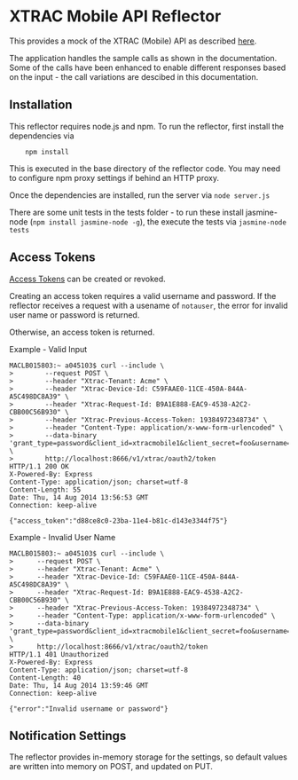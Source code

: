 # XTRAC Mobile API Reflector

This provides a mock of the XTRAC (Mobile) API as described [here](http://docs.xtracmobileappapi.apiary.io/).

The application handles the sample calls as shown in the documentation. Some of
the calls have been enhanced to enable different responses based on the input -
the call variations are descibed in this documentation.

## Installation

This reflector requires node.js and npm. To run the reflector, first install the dependencies via

        npm install

This is executed in the base directory of the reflector code. You may need to
configure npm proxy settings if behind an HTTP proxy.

Once the dependencies are installed, run the server via `node server.js`

There are some unit tests in the tests folder - to run these install jasmine-node (`npm install jasmine-node -g`), the execute the tests via `jasmine-node tests`
## Access Tokens

[Access Tokens](http://docs.xtracmobileappapi.apiary.io/#accesstokens) can be created or revoked.

Creating an access token requires a valid username and password. If the reflector receives a request with a usename of `notauser`, the error for invalid user name or password is returned.

Otherwise, an access token is returned.

Example - Valid Input

    MACLB015803:~ a045103$ curl --include \
    >        --request POST \
    >        --header "Xtrac-Tenant: Acme" \
    >        --header "Xtrac-Device-Id: C59FAAE0-11CE-450A-844A-A5C498DC8A39" \
    >        --header "Xtrac-Request-Id: B9A1E888-EAC9-4538-A2C2-CBB00C56B930" \
    >        --header "Xtrac-Previous-Access-Token: 19384972348734" \
    >        --header "Content-Type: application/x-www-form-urlencoded" \
    >        --data-binary 'grant_type=password&client_id=xtracmobile1&client_secret=foo&username=joeuser&password=changeme&tenant_id=acme' \
    >        http://localhost:8666/v1/xtrac/oauth2/token
    HTTP/1.1 200 OK
    X-Powered-By: Express
    Content-Type: application/json; charset=utf-8
    Content-Length: 55
    Date: Thu, 14 Aug 2014 13:56:53 GMT
    Connection: keep-alive

    {"access_token":"d88ce8c0-23ba-11e4-b81c-d143e3344f75"}


Example - Invalid User Name

    MACLB015803:~ a045103$ curl --include \
    >      --request POST \
    >      --header "Xtrac-Tenant: Acme" \
    >      --header "Xtrac-Device-Id: C59FAAE0-11CE-450A-844A-A5C498DC8A39" \
    >      --header "Xtrac-Request-Id: B9A1E888-EAC9-4538-A2C2-CBB00C56B930" \
    >      --header "Xtrac-Previous-Access-Token: 19384972348734" \
    >      --header "Content-Type: application/x-www-form-urlencoded" \
    >      --data-binary 'grant_type=password&client_id=xtracmobile1&client_secret=foo&username=notauser&password=changeme&tenant_id=acme' \
    >      http://localhost:8666/v1/xtrac/oauth2/token
    HTTP/1.1 401 Unauthorized
    X-Powered-By: Express
    Content-Type: application/json; charset=utf-8
    Content-Length: 40
    Date: Thu, 14 Aug 2014 13:59:46 GMT
    Connection: keep-alive

    {"error":"Invalid username or password"}

## Notification Settings

The reflector provides in-memory storage for the settings, so default values are
written into memory on POST, and updated on PUT.
